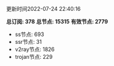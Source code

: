 更新时间2022-07-24 22:40:16

**总订阅: 378**
**总节点: 15315**
**有效节点: 2779**
- ss节点: 693
- ssr节点: 31
- v2ray节点: 1826
- trojan节点: 229

